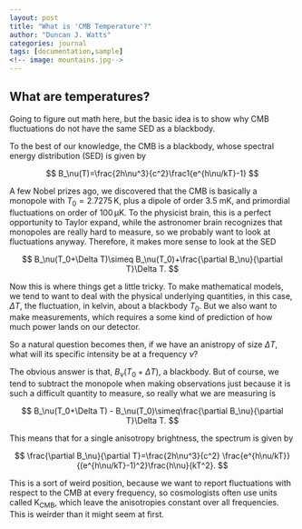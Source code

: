 ```yaml
---
layout: post
title: "What is 'CMB Temperature'?"
author: "Duncan J. Watts"
categories: journal
tags: [documentation,sample]
<!-- image: mountains.jpg-->
---
```



## What are temperatures?

Going to figure out math here, but the basic idea is to show why CMB fluctuations do not have the same SED as a blackbody.

To the best of our knowledge, the CMB is a blackbody, whose spectral energy distribution (SED) is given by

$$ B_\nu(T)=\frac{2h\nu^3}{c^2}\frac1{e^{h\nu/kT}-1} $$

A few Nobel prizes ago, we discovered that the CMB is basically a monopole with $T_0=2.7275\,\mathrm K$, plus a dipole of order 3.5 mK, and primordial fluctuations on order of $100\,\mathrm{\mu K}$. To the physicist brain, this is a perfect opportunity to Taylor expand, while the astronomer brain recognizes that monopoles are really hard to measure, so we probably want to look at fluctuations anyway. Therefore, it makes more sense to look at the SED 

$$ B_\nu(T_0+\Delta T)\simeq B_\nu(T_0)+\frac{\partial B_\nu}{\partial T}\Delta T. $$

Now this is where things get a little tricky. To make mathematical models, we tend to want to deal with the physical underlying quantities, in this case, $\Delta T$, the fluctuation, in kelvin, about a blackbody $T_0$. But we also want to make measurements, which requires a some kind of prediction of how much power lands on our detector.

So a natural question becomes then, if we have an anistropy of size $\Delta T$, what will its specific intensity be at a frequency $\nu$?

The obvious answer is that, $B_\nu(T_0+\Delta T)$, a blackbody. But of course, we tend to subtract the monopole when making observations just because it is such a difficult quantity to measure, so really what we are measuring is

$$ B_\nu(T_0+\Delta T) - B_\nu(T_0)\simeq\frac{\partial B_\nu}{\partial T}\Delta T. $$

This means that for a single anisotropy brightness, the spectrum is given by

$$ \frac{\partial B_\nu}{\partial T}=\frac{2h\nu^3}{c^2}
\frac{e^{h\nu/kT}}{(e^{h\nu/kT}-1)^2}\frac{h\nu}{kT^2}. $$

This is a sort of weird position, because we want to report fluctuations with respect to the CMB at every frequency, so cosmologists often use units called $\mathrm{K_{CMB}}$, which leave the anisotropies constant over all frequencies. This is weirder than it might seem at first.
